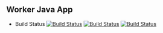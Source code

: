 ## Worker Java App
  * Build Status
[![Build Status](http://34.94.214.119:8080/buildStatus/icon?job=instavote%2Fworker-build)](http://34.94.214.119:8080/job/instavote/job/worker-build/)
[![Build Status](http://34.94.214.119:8080/buildStatus/icon?job=instavote%2Fworker-test)](http://34.94.214.119:8080/job/instavote/job/worker-test/)
[![Build Status](http://34.94.214.119:8080/buildStatus/icon?job=instavote%2Fworker-package)](http://34.94.214.119:8080/job/instavote/job/worker-package/)






